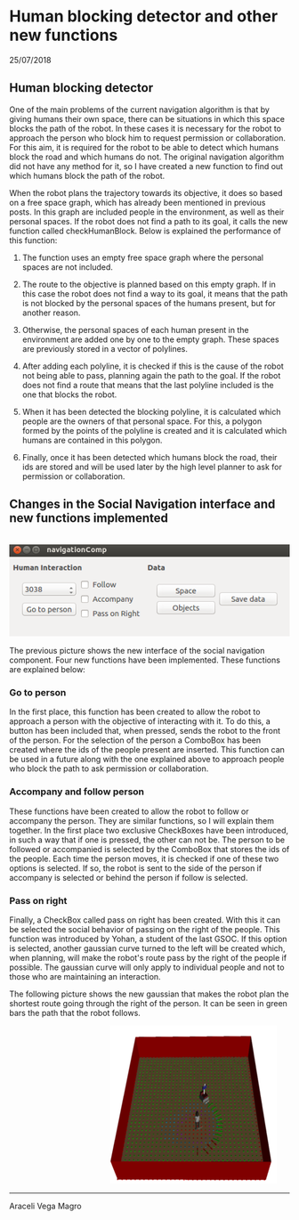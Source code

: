 
# Human blocking detector and other new functions

25/07/2018


## Human blocking detector

One of the main problems of the current navigation algorithm is that by giving humans their own space, there can be situations in which this space blocks the path of the robot.  In these cases it is necessary for the robot to approach the person who block him to request permission or collaboration. For this aim, it is required for the robot to be able to detect which humans block the road and which humans do not. The original navigation algorithm did not have any method for it, so I have created a new function to find out which humans block the path of the robot.

When the robot plans the trajectory towards its objective, it does so based on a free space graph, which has already been mentioned in previous posts. In this graph are included people in the environment, as well as their personal spaces. If the robot does not find a path to its goal, it calls the new function called checkHumanBlock. Below is explained the performance of this function:

1. The function uses an empty free space graph where the personal spaces are not included.

2. The route to the objective is planned based on this empty graph. If in this case the robot does not find a way to its goal, it means that the path is not blocked by the personal spaces of the humans present, but for another reason.

3. Otherwise, the personal spaces of each human  present in the environment are added one by one to the empty graph. These spaces are previously stored in a vector of polylines.

4. After adding each polyline, it is checked if this is the cause of the robot not being able to pass, planning again the path to the goal. If the robot does not find a route that means that the last polyline included is the one that blocks the robot.

5. When it has been detected the blocking polyline, it is calculated which people are the owners of that personal space. For this, a polygon formed by the points of the polyline is created and it is calculated which humans are contained in this polygon. 

6. Finally, once it has been detected which humans block the road, their ids are stored and will be used later by the high level planner to ask for permission or collaboration.


## Changes in the Social Navigation interface and new functions implemented


&nbsp; &nbsp; &nbsp; &nbsp; &nbsp; &nbsp; &nbsp; &nbsp;  &nbsp; &nbsp; &nbsp; &nbsp; &nbsp;   ![New interface](pictures/interfaz.png) 

The previous picture shows the new interface of the social navigation component. Four new functions have been implemented. These functions are explained below:

### Go to person

In the first place, this function has been created to allow the robot to approach a person with the objective of interacting with it. To do this, a button has been included that, when pressed, sends the robot to the front of the person. For the selection of the person a ComboBox has been created where the ids of the people present are inserted. This function can be used in a future along with the one explained above to approach people who block the path to ask permission or collaboration.

### Accompany and follow person

These functions have been created to allow the robot to follow or accompany the person. They are similar functions, so I will explain them together. In the first place two exclusive CheckBoxes have been introduced, in such a way that if one is pressed, the other can not be. The person to be followed or accompanied is selected by the ComboBox that stores the ids of the people. Each time the person moves, it is checked if one of these two options is selected. If so, the robot is sent to the side of the person if accompany is selected or behind the person if follow is selected.

### Pass on right

Finally, a CheckBox called pass on right has been created. With this it can be selected the social behavior of passing on the right of the people. This function was introduced by Yohan, a student of the last GSOC. If this option is selected, another gaussian curve turned to the left will be created which, when planning, will make the robot's route pass by the right of the people if possible. The gaussian curve will only apply to individual people and not to those who are maintaining an interaction. 

The following picture shows the new gaussian that makes the robot plan the shortest route going through the right of the person. It can be seen in green bars the path that the robot follows.


&nbsp; &nbsp; &nbsp; &nbsp; &nbsp; &nbsp; &nbsp; &nbsp;  &nbsp; &nbsp; &nbsp; &nbsp; &nbsp;  &nbsp; &nbsp; &nbsp; &nbsp; &nbsp;  &nbsp; &nbsp; &nbsp; &nbsp; &nbsp; ![Pass on right](pictures/post5_por1.png) 

* * *
Araceli Vega Magro

